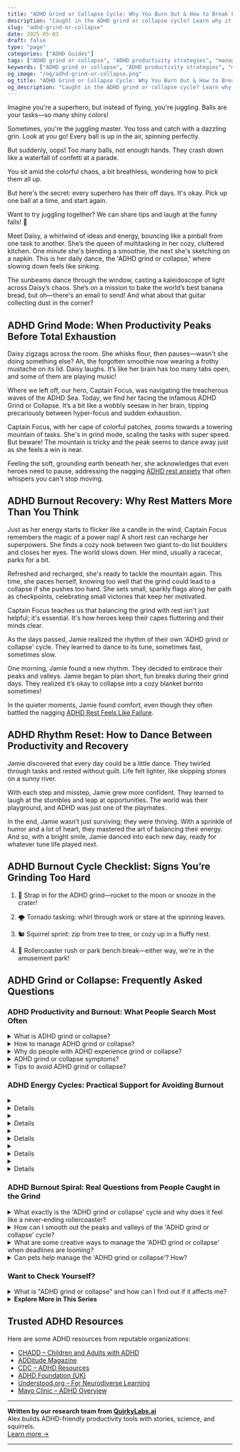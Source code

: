 ```yaml
---
title: "ADHD Grind or Collapse Cycle: Why You Burn Out & How to Break Free"
description: "Caught in the ADHD grind or collapse cycle? Learn why it happens, how to manage energy better, and build a rhythm that brings both peace and productivity."
slug: "adhd-grind-or-collapse"
date: 2025-05-03
draft: false
type: "page"
categories: ["ADHD Guides"]
tags: ["ADHD grind or collapse", "ADHD productivity strategies", "managing ADHD overwhelm", "ADHD energy management", "ADHD task management", "ADHD burnout recovery", "adult ADHD support"]
keywords: ["ADHD grind or collapse", "ADHD productivity strategies", "managing ADHD overwhelm", "ADHD energy management", "ADHD task management", "ADHD burnout recovery", "adult ADHD support"]
og_image: "/og/adhd-grind-or-collapse.png"
og_title: "ADHD Grind or Collapse Cycle: Why You Burn Out & How to Break Free"
og_description: "Caught in the ADHD grind or collapse cycle? Learn why it happens, how to manage energy better, and build a rhythm that brings both peace and productivity."
---
```


Imagine you're a superhero, but instead of flying, you're juggling. Balls are your tasks—so many shiny colors!

Sometimes, you're the juggling master. You toss and catch with a dazzling grin. Look at you go! Every ball is up in the air, spinning perfectly.

But suddenly, oops! Too many balls, not enough hands. They crash down like a waterfall of confetti at a parade.

You sit amid the colorful chaos, a bit breathless, wondering how to pick them all up.

But here's the secret: every superhero has their off days. It's okay. Pick up one ball at a time, and start again.

Want to try juggling together? We can share tips and laugh at the funny falls! 🎉

Meet Daisy, a whirlwind of ideas and energy, bouncing like a pinball from one task to another. She’s the queen of multitasking in her cozy, cluttered kitchen. One minute she's blending a smoothie, the next she's sketching on a napkin. This is her daily dance, the 'ADHD grind or collapse,' where slowing down feels like sinking.

The sunbeams dance through the window, casting a kaleidoscope of light across Daisy’s chaos. She’s on a mission to bake the world’s best banana bread, but oh—there's an email to send! And what about that guitar collecting dust in the corner?

## ADHD Grind Mode: When Productivity Peaks Before Total Exhaustion

Daisy zigzags across the room. She whisks flour, then pauses—wasn't she doing something else? Ah, the forgotten smoothie now wearing a frothy mustache on its lid. Daisy laughs. It’s like her brain has too many tabs open, and some of them are playing music!

Where we left off, our hero, Captain Focus, was navigating the treacherous waves of the ADHD Sea. Today, we find her facing the infamous ADHD Grind or Collapse. It’s a bit like a wobbly seesaw in her brain, tipping precariously between hyper-focus and sudden exhaustion.

Captain Focus, with her cape of colorful patches, zooms towards a towering mountain of tasks. She's in grind mode, scaling the tasks with super speed. But beware! The mountain is tricky and the peak seems to dance away just as she feels a win is near.

Feeling the soft, grounding earth beneath her, she acknowledges that even heroes need to pause, addressing the nagging [ADHD rest anxiety](/pages/adhd-rest-anxiety/) that often whispers you can't stop moving.

## ADHD Burnout Recovery: Why Rest Matters More Than You Think

Just as her energy starts to flicker like a candle in the wind, Captain Focus remembers the magic of a power nap! A short rest can recharge her superpowers. She finds a cozy nook between two giant to-do list boulders and closes her eyes. The world slows down. Her mind, usually a racecar, parks for a bit.

Refreshed and recharged, she's ready to tackle the mountain again. This time, she paces herself, knowing too well that the grind could lead to a collapse if she pushes too hard. She sets small, sparkly flags along her path as checkpoints, celebrating small victories that keep her motivated.

Captain Focus teaches us that balancing the grind with rest isn't just helpful; it's essential. It's how heroes keep their capes fluttering and their minds clear.

As the days passed, Jamie realized the rhythm of their own 'ADHD grind or collapse' cycle. They learned to dance to its tune, sometimes fast, sometimes slow.

One morning, Jamie found a new rhythm. They decided to embrace their peaks and valleys. Jamie began to plan short, fun breaks during their grind days. They realized it’s okay to collapse into a cozy blanket burrito sometimes!

In the quieter moments, Jamie found comfort, even though they often battled the nagging [ADHD Rest Feels Like Failure](/pages/adhd-rest-feels-like-failure/).

## ADHD Rhythm Reset: How to Dance Between Productivity and Recovery

Jamie discovered that every day could be a little dance. They twirled through tasks and rested without guilt. Life felt lighter, like skipping stones on a sunny river.

With each step and misstep, Jamie grew more confident. They learned to laugh at the stumbles and leap at opportunities. The world was their playground, and ADHD was just one of the playmates.

In the end, Jamie wasn’t just surviving; they were thriving. With a sprinkle of humor and a lot of heart, they mastered the art of balancing their energy. And so, with a bright smile, Jamie danced into each new day, ready for whatever tune life played next.

## ADHD Burnout Cycle Checklist: Signs You’re Grinding Too Hard

1. 🚀 Strap in for the ADHD grind—rocket to the moon or snooze in the crater!

2. 🌪️ Tornado tasking: whirl through work or stare at the spinning leaves.

3. 🐿️ Squirrel sprint: zip from tree to tree, or cozy up in a fluffy nest.

4. 🎢 Rollercoaster rush or park bench break—either way, we're in the amusement park!

## ADHD Grind or Collapse: Frequently Asked Questions

### ADHD Productivity and Burnout: What People Search Most Often

<details><summary>What is ADHD grind or collapse?</summary><p>Absolutely, I'm glad you asked about this. "ADHD grind or collapse" is a term that some people use to describe a common pattern experienced by individuals with ADHD. It often involves pushing through tasks with intense focus and effort (grinding) until they reach a point of mental or physical exhaustion (collapse). This cycle can be challenging, but understanding it is a great first step towards finding more balanced and sustainable ways to manage your energy levels.</p></details>
<details><summary>How to manage ADHD grind or collapse?</summary><p>Managing the cycle of ADHD grind or collapse can definitely feel challenging, but you’re not alone in this. A cozy tip is to start by embracing a routine that includes regular breaks and time for relaxation—think of it as scheduling mini vacations throughout your day! It’s also helpful to set realistic goals and celebrate small wins, which can keep motivation up without overextending yourself. Remember, it’s perfectly okay to adjust your pace and ask for support when you need it; doing so helps prevent burnout and keeps you moving steadily forward.</p></details>
<details><summary>Why do people with ADHD experience grind or collapse?</summary><p>Absolutely, it's a great question to ask! People with ADHD often experience what's called "grind or collapse" due to the unique ways their brains manage energy and tasks. Essentially, during the "grind," they might push themselves intensely, often fueled by a surge of interest or the pressure of a looming deadline. However, this intense expenditure of energy can lead to a "collapse," where they feel mentally and physically drained, needing a significant period of rest and recovery. It's a bit like sprinting a marathon; pacing is tricky but crucial.</p></details>
<details><summary>ADHD grind or collapse symptoms?</summary><p>Absolutely, the "grind or collapse" cycle is something many people with ADHD experience, and you're definitely not alone in this. It's like oscillating between pushing yourself extremely hard (grinding) and then hitting a wall of exhaustion (collapsing). This happens because managing energy levels can be really tricky with ADHD. Remember, finding a more balanced approach to tasks and embracing a routine that includes regular breaks can make a big difference. It’s all about discovering what works best for your unique rhythm!</p></details>
<details><summary>Tips to avoid ADHD grind or collapse?</summary><p>Absolutely, taking care of yourself is crucial, especially when managing ADHD! A great tip is to break tasks into smaller, achievable steps, setting clear and manageable goals to avoid feeling overwhelmed. Remember to schedule regular breaks for rest and relaxation—maybe a cozy corner with a book or a short walk outside. Integrating enjoyable activities that you look forward to can also keep your energy levels up and prevent burnout. Keep it balanced and gentle; you're doing great!</p></details>



### ADHD Energy Cycles: Practical Support for Avoiding Burnout

<details><summary><details>What is the meaning of 'ADHD grind or collapse'?<p>The term 'ADHD grind or collapse' refers to a pattern often experienced by individuals with ADHD where they alternate between periods of high productivity (grind) and significant drops in performance or well-being (collapse). This cycle can be influenced by various factors including stress, overstimulation, and the inconsistent availability of neurotransmitters like dopamine.</p></details></summary><p>The phrase "ADHD grind or collapse" captures a very relatable experience for many with ADHD. It describes how you might find yourself in a cycle of pushing hard through tasks (that's the "grind") and then hitting a point where you just can't go further, leading to a drop in productivity or a need for a significant break (the "collapse"). This pattern can be especially frustrating because it feels like a rollercoaster of ups and downs. Remember, recognizing this pattern is a great first step towards managing it and finding a more balanced approach to your tasks and energy levels.</p></details>
<details><summary><details>How can someone manage the 'ADHD grind or collapse' cycle?<p>Managing the 'ADHD grind or collapse' cycle involves several strategies such as setting realistic goals, maintaining a consistent schedule, using time management tools, seeking professional counseling, and possibly using medication under the guidance of a healthcare provider. It is also helpful to incorporate regular breaks, prioritize self-care, and develop a supportive network.</p></details></summary><p>Navigating the 'ADHD grind or collapse' cycle can indeed feel like a daunting rollercoaster. A great starting point is setting achievable goals that don't overwhelm you, and then breaking these down into smaller, manageable tasks. Using tools like timers or apps designed for time management can also keep you on track without feeling burnt out. Remember, regular breaks and a bit of self-care are not just treats; they're essential parts of maintaining your rhythm and health. You’re doing wonderfully by seeking out strategies, so give yourself a pat on the back!</p></details>
<details><summary><details>What are the signs of the 'collapse' phase in 'ADHD grind or collapse'?<p>The 'collapse' phase of 'ADHD grind or collapse' is typically characterized by symptoms such as extreme fatigue, decreased motivation, feelings of overwhelm, procrastination, and sometimes increased irritability or mood swings. This phase can result in diminished productivity and can significantly impact daily functioning.</p></details></summary><p>Absolutely, recognizing the 'collapse' phase in the cycle of 'ADHD grind or collapse' is so important for managing your wellbeing. This phase often feels like hitting an emotional and physical wall after periods of high productivity or intense focus, known as the 'grind' phase. You might find yourself feeling unusually tired, struggling to start or finish tasks, and feeling overwhelmed or irritable more easily than usual. It's a signal from your body and mind to slow down and take care, so listening to these cues and allowing yourself some rest and recovery is key.</p></details>
<details><summary><details>Can therapy help with 'ADHD grind or collapse'?<p>Yes, therapy can be very beneficial in managing 'ADHD grind or collapse'. Cognitive-behavioral therapy (CBT) and other forms of psychotherapy can help individuals understand and manage their symptoms, develop coping strategies, and work through the emotional and psychological challenges associated with ADHD.</p></details></summary><p>Absolutely, therapy can be a wonderful support when dealing with the 'ADHD grind or collapse' cycle. Techniques like Cognitive-Behavioral Therapy (CBT) are particularly helpful in understanding your patterns and creating practical strategies to manage your energy and tasks more effectively. A therapist can also provide a compassionate space to explore the emotional ups and downs that come with ADHD. Together, you can work on building a more balanced approach to your daily challenges, making things feel a bit more manageable.</p></details>
<details><summary><details>Is medication necessary to manage 'ADHD grind or collapse'?<p>Medication is not necessary for everyone with 'ADHD grind or collapse', but it can be an effective component of treatment for some individuals. Stimulant medications, as well as non-stimulant options, can help improve focus, reduce impulsivity, and stabilize energy levels, potentially mitigating the extremes of the grind and collapse cycle. Decisions about medication should always be made in consultation with a healthcare professional.</p></details></summary><p>Absolutely! Whether or not to use medication to manage the 'ADHD grind or collapse' varies from person to person. While medications, like stimulants and non-stimulants, can indeed help smooth out those intense fluctuations in energy and focus, they're just one of many tools you might consider. It's always best to chat with a healthcare provider to tailor a plan that fits you perfectly, taking into account your unique needs and lifestyle. Remember, finding the right balance often involves a mix of strategies, including medication, behavioral techniques, and lifestyle adjustments.</p></details>



### ADHD Burnout Spiral: Real Questions from People Caught in the Grind

<details><summary>What exactly is the 'ADHD grind or collapse' cycle and why does it feel like a never-ending rollercoaster?</summary><p>Ah, the 'ADHD grind or collapse' cycle can certainly feel like a never-ending rollercoaster, can't it? It’s a common pattern where you might find yourself in a phase of high productivity (the 'grind'), pushing through tasks with intense focus, often fueled by a sense of urgency or hyperfocus. Then, suddenly, there’s a shift to feeling overwhelmed or exhausted, leading to a drop in activity levels (the 'collapse'). This cycle happens because folks with ADHD often use up a lot of their mental and emotional energy during the grind phase, leaving little in the tank for consistent pacing. It’s like burning bright and fast, but not always lasting—the key is finding balance and strategies that help even out the highs and lows.</p></details>
<details><summary>How can I smooth out the peaks and valleys of the 'ADHD grind or collapse' cycle?</summary><p>It’s so cozy to find ways to balance that classic ADHD cycle of intense grinding followed by total collapse, isn’t it? One helpful trick is to set a timer to take short breaks during a task, letting your mind rest before it feels overwhelmed. Also, try to sprinkle your day with varied activities that engage different parts of your brain – mix up creative tasks with more structured, simple chores. Lastly, a little self-compassion goes a long way; remind yourself that it's perfectly okay to have ups and downs, and each day gives us a fresh start to try again.</p></details>
<details><summary>What are some creative ways to manage the 'ADHD grind or collapse' when deadlines are looming?</summary><p>Absolutely, managing those looming deadlines can definitely feel overwhelming, but there are some creative ways to help you through. One approach is to break your work into smaller, more manageable tasks and reward yourself after completing each one – maybe with a small treat or a five-minute dance break! It’s also helpful to switch up your environment; sometimes a change of scenery can really boost your focus and motivation. Lastly, don't hesitate to lean on your support network—sometimes just talking through your tasks or sharing your progress with a friend can reenergize you and help keep the momentum going.</p></details>
<details><summary>Can pets help manage the 'ADHD grind or collapse'? How?</summary><p>Absolutely, pets can be wonderful companions in managing the ADHD grind or collapse! Having a furry friend around can offer a soothing presence, which may help reduce feelings of overwhelm and provide comfort during more intense moments. Pets also encourage a routine with their feeding and exercise schedules, which can help bring some structure to your day — a common struggle for those with ADHD. Plus, the simple act of caring for someone else (like a pet) can boost your mood and distract from less pleasant tasks, making the daily grind a bit more enjoyable.</p></details>



### Want to Check Yourself?

<details><summary>What is "ADHD grind or collapse" and how can I find out if it affects me?</summary><p>The term "ADHD grind or collapse" refers to a common pattern many individuals with ADHD experience, where they go through phases of high productivity (grinding) followed by periods of exhaustion or decreased function (collapse). This cycle can be influenced by the fluctuating energy levels and variable focus that are characteristic of ADHD. To figure out if this affects you, you might reflect on your own patterns: Do you often find yourself pushing incredibly hard on tasks, feeling highly motivated, only to later hit a wall of fatigue or disinterest? Keeping a simple journal of your productivity levels and emotional state over a few weeks can be really insightful. This self-awareness can be a cozy blanket, helping you understand your unique rhythms and needs.</p></details>

<script type="application/ld+json">
{
  "@context": "https://schema.org",
  "@type": "FAQPage",
  "mainEntity": [
    {
      "@type": "Question",
      "name": "What is ADHD grind or collapse?",
      "acceptedAnswer": {
        "@type": "Answer",
        "text": "Absolutely, I'm glad you asked about this. \"ADHD grind or collapse\" is a term that some people use to describe a common pattern experienced by individuals with ADHD. It often involves pushing through tasks with intense focus and effort (grinding) until they reach a point of mental or physical exhaustion (collapse). This cycle can be challenging, but understanding it is a great first step towards finding more balanced and sustainable ways to manage your energy levels."
      }
    },
    {
      "@type": "Question",
      "name": "How to manage ADHD grind or collapse?",
      "acceptedAnswer": {
        "@type": "Answer",
        "text": "Managing the cycle of ADHD grind or collapse can definitely feel challenging, but you\u2019re not alone in this. A cozy tip is to start by embracing a routine that includes regular breaks and time for relaxation\u2014think of it as scheduling mini vacations throughout your day! It\u2019s also helpful to set realistic goals and celebrate small wins, which can keep motivation up without overextending yourself. Remember, it\u2019s perfectly okay to adjust your pace and ask for support when you need it; doing so helps prevent burnout and keeps you moving steadily forward."
      }
    },
    {
      "@type": "Question",
      "name": "Why do people with ADHD experience grind or collapse?",
      "acceptedAnswer": {
        "@type": "Answer",
        "text": "Absolutely, it's a great question to ask! People with ADHD often experience what's called \"grind or collapse\" due to the unique ways their brains manage energy and tasks. Essentially, during the \"grind,\" they might push themselves intensely, often fueled by a surge of interest or the pressure of a looming deadline. However, this intense expenditure of energy can lead to a \"collapse,\" where they feel mentally and physically drained, needing a significant period of rest and recovery. It's a bit like sprinting a marathon; pacing is tricky but crucial."
      }
    },
    {
      "@type": "Question",
      "name": "ADHD grind or collapse symptoms?",
      "acceptedAnswer": {
        "@type": "Answer",
        "text": "Absolutely, the \"grind or collapse\" cycle is something many people with ADHD experience, and you're definitely not alone in this. It's like oscillating between pushing yourself extremely hard (grinding) and then hitting a wall of exhaustion (collapsing). This happens because managing energy levels can be really tricky with ADHD. Remember, finding a more balanced approach to tasks and embracing a routine that includes regular breaks can make a big difference. It\u2019s all about discovering what works best for your unique rhythm!"
      }
    },
    {
      "@type": "Question",
      "name": "Tips to avoid ADHD grind or collapse?",
      "acceptedAnswer": {
        "@type": "Answer",
        "text": "Absolutely, taking care of yourself is crucial, especially when managing ADHD! A great tip is to break tasks into smaller, achievable steps, setting clear and manageable goals to avoid feeling overwhelmed. Remember to schedule regular breaks for rest and relaxation\u2014maybe a cozy corner with a book or a short walk outside. Integrating enjoyable activities that you look forward to can also keep your energy levels up and prevent burnout. Keep it balanced and gentle; you're doing great!"
      }
    }
  ]
}
</script>
<script type="application/ld+json">
{
  "@context": "https://schema.org",
  "@type": "Article",
  "author": {
    "@type": "Person",
    "name": "QuirkyLabs",
    "url": "https://quirkylabs.ai/about"
  },
  "headline": "\"Beat the 'ADHD Grind or Collapse' \u2013 Thrive with Joy!\"",
  "mainEntityOfPage": "https://blog.quirkylabs.ai/pages/adhd-grind-or-collapse/",
  "datePublished": "2025-05-03"
}
</script>
<script type="application/ld+json">
{
  "@context": "https://schema.org",
  "@type": "BreadcrumbList",
  "itemListElement": [
    {
      "@type": "ListItem",
      "position": 1,
      "name": "Home",
      "item": "https://quirkylabs.ai/"
    },
    {
      "@type": "ListItem",
      "position": 2,
      "name": "Blog",
      "item": "https://blog.quirkylabs.ai/"
    },
    {
      "@type": "ListItem",
      "position": 3,
      "name": "\"Beat the 'ADHD Grind or Collapse' \u2013 Thrive with Joy!\"",
      "item": "https://blog.quirkylabs.ai/pages/adhd-grind-or-collapse/"
    }
  ]
}
</script>

<details>
<summary><strong>Explore More in This Series</strong></summary>

- [Adhd Breaks Trigger Panic](/pages/adhd-breaks-trigger-panic/)
- [Adhd Wired But Tired](/pages/adhd-wired-but-tired/)
- [Adhd Crash After Focus](/pages/adhd-crash-after-focus/)
- [Adhd Anxiety On Weekends](/pages/adhd-anxiety-on-weekends/)
- [Adhd Always Be Doing](/pages/adhd-always-be-doing/)
- [Adhd Cant Sit Still](/pages/adhd-cant-sit-still/)
- [Adhd Rest Anxiety](/pages/adhd-rest-anxiety/)
- [Adhd Struggles With Balance](/pages/adhd-struggles-with-balance/)
</details>



## Trusted ADHD Resources

Here are some ADHD resources from reputable organizations:

- [CHADD – Children and Adults with ADHD](https://chadd.org)
- [ADDitude Magazine](https://www.additudemag.com)
- [CDC – ADHD Resources](https://www.cdc.gov/ncbddd/adhd)
- [ADHD Foundation (UK)](https://www.adhdfoundation.org.uk)
- [Understood.org – For Neurodiverse Learning](https://www.understood.org)
- [Mayo Clinic – ADHD Overview](https://www.mayoclinic.org/diseases-conditions/adhd)


---

**Written by our research team from [QuirkyLabs.ai](https://quirkylabs.ai)**  
Alex builds ADHD-friendly productivity tools with stories, science, and squirrels.  
[Learn more →](https://quirkylabs.ai)

---